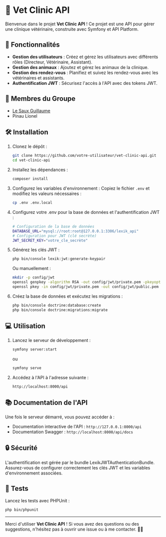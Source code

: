 # **🐾 Vet Clinic API**

Bienvenue dans le projet **Vet Clinic API** ! Ce projet est une API pour gérer une clinique vétérinaire, construite avec Symfony et API Platform.

## **🚀 Fonctionnalités**

- **Gestion des utilisateurs** : Créez et gérez les utilisateurs avec différents rôles (Directeur, Vétérinaire, Assistant).
- **Gestion des animaux** : Ajoutez et gérez les animaux de la clinique.
- **Gestion des rendez-vous** : Planifiez et suivez les rendez-vous avec les vétérinaires et assistants.
- **Authentification JWT** : Sécurisez l'accès à l'API avec des tokens JWT.

## **👥 Membres du Groupe**

- [Le Saux Guillaume](https://github.com/guigzlsx)
- Pinau Lionel

## **🛠️ Installation**

1. Clonez le dépôt :
   ```sh
   git clone https://github.com/votre-utilisateur/vet-clinic-api.git
   cd vet-clinic-api
   ```
2. Installez les dépendances :
   ```sh
   composer install
   ```
3. Configurez les variables d'environnement :
   Copiez le fichier `.env` et modifiez les valeurs nécessaires :
   ```sh
   cp .env .env.local
   ```
4. Configurez votre .env pour la base de données et l'authentification JWT :
   ```bash
   # Configuration de la base de données
   DATABASE_URL="mysql://root:root@127.0.0.1:3306/lexik_api"
   # Configuration pour JWT (clé secrète)
   JWT_SECRET_KEY="votre_cle_secrète"
   ```
5. Générez les clés JWT :
   ```sh
   php bin/console lexik:jwt:generate-keypair
   ```
   Ou manuellement :
   ```sh
   mkdir -p config/jwt
   openssl genpkey -algorithm RSA -out config/jwt/private.pem -pkeyopt rsa_keygen_bits:4096
   openssl pkey -in config/jwt/private.pem -out config/jwt/public.pem -pubout
   ```
6. Créez la base de données et exécutez les migrations :
   ```sh
   php bin/console doctrine:database:create
   php bin/console doctrine:migrations:migrate
   ```

## **💻 Utilisation**

1. Lancez le serveur de développement :
   ```sh
   symfony server:start
   ```
   ou
   ```sh
   symfony serve
   ```
2. Accédez à l'API à l'adresse suivante :
   ```
   http://localhost:8000/api
   ```

## **📚 Documentation de l'API**

Une fois le serveur démarré, vous pouvez accéder à :

- Documentation interactive de l'API : `http://127.0.0.1:8000/api`
- Documentation Swagger : `http://localhost:8000/api/docs`

## **🔒 Sécurité**

L'authentification est gérée par le bundle LexikJWTAuthenticationBundle. Assurez-vous de configurer correctement les clés JWT et les variables d'environnement associées.

## **🧪 Tests**

Lancez les tests avec PHPUnit :

```sh
php bin/phpunit
```


---

Merci d'utiliser **Vet Clinic API** ! Si vous avez des questions ou des suggestions, n'hésitez pas à ouvrir une issue ou à me contacter. 🐶🐱
